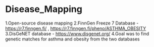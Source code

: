 # Disease_Mapping
1.Open-source disease mapping
2.FinnGen Freeze 7 Database - https://r7.finngen.fi/ , https://r7.finngen.fi/pheno/ASTHMA_OBESITY
3.DisGeNET database - https://www.disgenet.org/
4.Goal was to find genetic matches for asthma and obesity from the two databases
